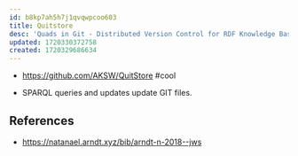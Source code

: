 ```yaml
---
id: b8kp7ah5h7j1qvqwpcoo603
title: Quitstore
desc: 'Quads in Git - Distributed Version Control for RDF Knowledge Bases '
updated: 1720330372758
created: 1720329686634
---
```


- https://github.com/AKSW/QuitStore
#cool

- SPARQL queries and updates update GIT files. 

## References

- https://natanael.arndt.xyz/bib/arndt-n-2018--jws